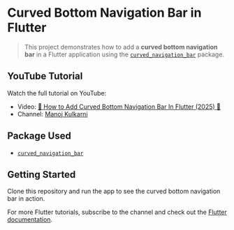# Curved Bottom Navigation Bar in Flutter

> This project demonstrates how to add a **curved bottom navigation bar** in a Flutter application using the [`curved_navigation_bar`](https://pub.dev/packages/curved_navigation_bar) package.

## YouTube Tutorial

Watch the full tutorial on YouTube:

- Video: [🎨 How to Add Curved Bottom Navigation Bar In Flutter (2025) 🚀](https://youtu.be/cChrTpxaP6M)
- Channel: [Manoj Kulkarni](https://www.youtube.com/@ManojKulkarni30)

## Package Used

- [`curved_navigation_bar`](https://pub.dev/packages/curved_navigation_bar)

## Getting Started

Clone this repository and run the app to see the curved bottom navigation bar in action.

For more Flutter tutorials, subscribe to the channel and check out the [Flutter documentation](https://docs.flutter.dev/).
